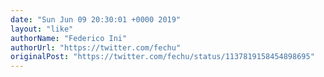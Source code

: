 ```yaml
---
date: "Sun Jun 09 20:30:01 +0000 2019"
layout: "like"
authorName: "Federico Ini"
authorUrl: "https://twitter.com/fechu"
originalPost: "https://twitter.com/fechu/status/1137819158454898695"
---
```

